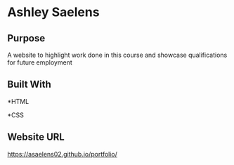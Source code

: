 # Ashley Saelens

## Purpose

A website to highlight work done in this course and showcase qualifications for future employment

## Built With

*HTML

*CSS

## Website URL

https://asaelens02.github.io/portfolio/


